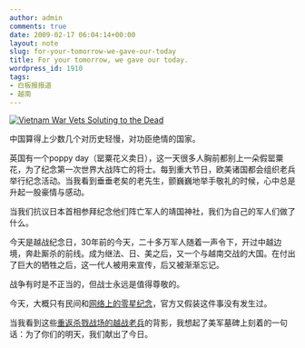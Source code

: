 ```yaml
---
author: admin
comments: true
date: 2009-02-17 06:04:14+00:00
layout: note
slug: for-your-tomorrow-we-gave-our-today
title: For your tomorrow, we gave our today.
wordpress_id: 1910
tags:
- 白板报报道
- 越南
---
```


[![Vietnam War Vets Soluting to the Dead](http://farm4.static.flickr.com/3412/3287195404_caf1a02310.jpg)](http://www.flickr.com/photos/lookoo/3287195404/)

中国算得上少数几个对历史轻慢，对功臣绝情的国家。

英国有一个poppy day（罂粟花义卖日），这一天很多人胸前都别上一朵假罂粟花，为了纪念第一次世界大战阵亡的将士。每到重大节日，欧美诸国都会组织老兵举行纪念活动。当我看到垂垂老矣的老先生，颤巍巍地举手敬礼的时候，心中总是升起一股豪情与感动。

当我们抗议日本首相参拜纪念他们阵亡军人的靖国神社，我们为自己的军人们做了什么。

今天是越战纪念日，30年前的今天，二十多万军人随着一声令下，开过中越边境，奔赴厮杀的前线。成为继法、日、美之后，又一个与越南交战的大国。在付出了巨大的牺牲之后，这一代人被用来宣传，后又被渐渐忘记。

战争有时是不正当的，但战士永远是值得尊敬的。

今天，大概只有民间和[网络上的零星纪念](http://www.china79-89.com/bbs/forumdisplay.php?fid=1)，官方又假装这件事没有发生过。

当我看到这些[重返杀戮战场的越战老兵](http://www.china79-89.com/bbs/viewthread.php?tid=1457&extra=page%3D1&page=1)的背影，我想起了美军墓碑上刻着的一句话：为了你们的明天，我们献出了今日。

